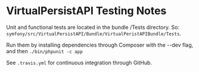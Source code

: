 VirtualPersistAPI Testing Notes
===

Unit and functional tests are located in the bundle /Tests directory. So: `symfony/src/VirtualPersistAPI/Bundle/VirtualPeristAPIBundle/Tests`.

Run them by installing dependencies through Composer with the --dev flag, and then `./bin/phpunit -c app`

See `.travis.yml` for continuous integration through GitHub.

